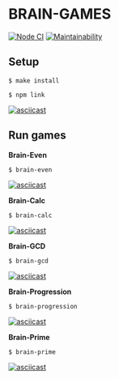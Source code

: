 # BRAIN-GAMES

[![Node CI](https://github.com/RD1878/frontend-project-lvl1/workflows/Node%20CI/badge.svg)](https://github.com/RD1878/frontend-project-lvl1/actions)
[![Maintainability](https://api.codeclimate.com/v1/badges/dfc50c2d88cd46d069c1/maintainability)](https://codeclimate.com/github/RD1878/frontend-project-lvl1/maintainability)

## Setup

```
$ make install
```

```
$ npm link
```

[![asciicast](https://asciinema.org/a/lkVibo1sGGcNWltIvTfqC6tnu.svg)](https://asciinema.org/a/lkVibo1sGGcNWltIvTfqC6tnu)

## Run games

**Brain-Even**

```
$ brain-even
```

[![asciicast](https://asciinema.org/a/vYrTvXABIJB9MUgFeyIVZOhyA.svg)](https://asciinema.org/a/vYrTvXABIJB9MUgFeyIVZOhyA)

**Brain-Calc**

```
$ brain-calc
```

[![asciicast](https://asciinema.org/a/acwAzJ9YIb7bl20llFOpYnFGZ.svg)](https://asciinema.org/a/acwAzJ9YIb7bl20llFOpYnFGZ)

**Brain-GCD**

```
$ brain-gcd
```

[![asciicast](https://asciinema.org/a/858BtZmZSrlbodnwPWT3bRega.svg)](https://asciinema.org/a/858BtZmZSrlbodnwPWT3bRega)


**Brain-Progression**

```
$ brain-progression
```

[![asciicast](https://asciinema.org/a/oWOyIXH8IGZes7ex6yOLUFyEA.svg)](https://asciinema.org/a/oWOyIXH8IGZes7ex6yOLUFyEA)

**Brain-Prime**

```
$ brain-prime
```

[![asciicast](https://asciinema.org/a/cOxJjMzs14XwR3SfiJ2DT2vEL.svg)](https://asciinema.org/a/cOxJjMzs14XwR3SfiJ2DT2vEL)
